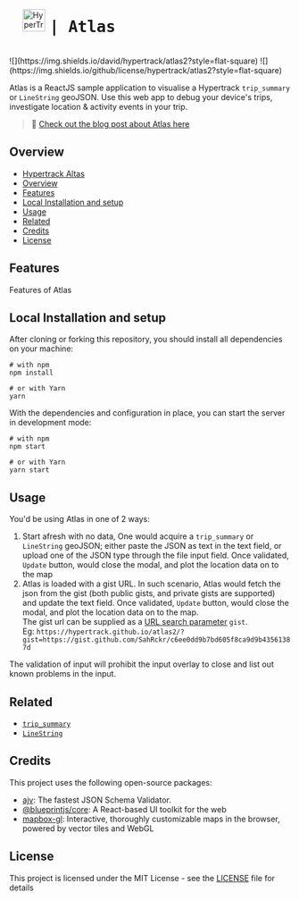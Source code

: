 <img src="https://www.hypertrack.com/green.eeca143346e01b96d600.svg" alt="HyperTrack logo" title="HyperTrack" align="left" style="margin: 1.5rem; margin-right: 0.5rem" height="40" />

<h1 align="left" style="font-family: monospace;"> | Atlas </h1> 
<br/>
![](https://img.shields.io/david/hypertrack/atlas2?style=flat-square) ![](https://img.shields.io/github/license/hypertrack/atlas2?style=flat-square)

Atlas is a ReactJS sample application to visualise a Hypertrack `trip_summary` or `LineString` geoJSON. Use this web app to debug your device's trips, investigate location & activity events in your trip.

> 💬 [Check out the blog post about Atlas here](__BLOG_POST_LINK_HERE__)

## Overview

- [Hypertrack Altas](#ht-atlas)
- [Overview](#overview)
- [Features](#features)
- [Local Installation and setup](#installation-and-setup)
- [Usage](#usage)
- [Related](#related)
- [Credits](#credits)
- [License](#license)

## Features

Features of Atlas

## Local Installation and setup

After cloning or forking this repository, you should install all dependencies on your machine:

```shell
# with npm
npm install

# or with Yarn
yarn
```

With the dependencies and configuration in place, you can start the server in development mode:

```shell
# with npm
npm start

# or with Yarn
yarn start
```

## Usage

You'd be using Atlas in one of 2 ways:

1. Start afresh with no data, One would acquire a `trip_summary` or `LineString` geoJSON; either paste the JSON as text in the text field, or upload one of the JSON type through the file input field. Once validated, `Update` button, would close the modal, and plot the location data on to the map
2. Atlas is loaded with a gist URL. In such scenario, Atlas would fetch the json from the gist (both public gists, and private gists are supported) and update the text field. Once validated, `Update` button, would close the modal, and plot the location data on to the map. <br/> The gist url can be supplied as a [URL search parameter](https://developer.mozilla.org/en-US/docs/Web/API/URLSearchParams) `gist`. <br/> Eg: `https://hypertrack.github.io/atlas2/?gist=https://gist.github.com/SahRckr/c6ee0dd9b7bd605f8ca9d9b43561387d`

The validation of input will prohibit the input overlay to close and list out known problems in the input.

## Related

- [`trip_summary`](https://docs.hypertrack.com/#guides-apis-usage-trips-review-trip-summaries)
- [`LineString`](https://tools.ietf.org/html/rfc7946#section-3.1.4)

## Credits

This project uses the following open-source packages:

- [ajv](https://github.com/epoberezkin/ajv): The fastest JSON Schema Validator.
- [@blueprintjs/core](https://github.com/palantir/blueprint): A React-based UI toolkit for the web
- [mapbox-gl](https://github.com/mapbox/mapbox-gl-js): Interactive, thoroughly customizable maps in the browser, powered by vector tiles and WebGL

## License

This project is licensed under the MIT License - see the [LICENSE](LICENSE) file for details
